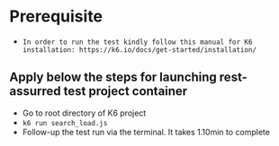 # Prerequisite
- ```In order to run the test kindly follow this manual for K6 installation: https://k6.io/docs/get-started/installation/```

## Apply below the steps for launching rest-assurred test project container
- Go to root directory of K6 project
- ```k6 run search_load.js```
- Follow-up the test run via the terminal. It takes 1.10min to complete
